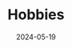---
title: 'Hobbies'
date: 2024-05-19
type: landing

design:
  # Section spacing
  spacing: '5rem'

# Page sections
sections:
  - block: collection
    content:
      title: My Hobbies
      text: Things that spark joy
      filters:
        folders:
          - post
    design:
      view: article-grid
      fill_image: false
      columns: 3
---